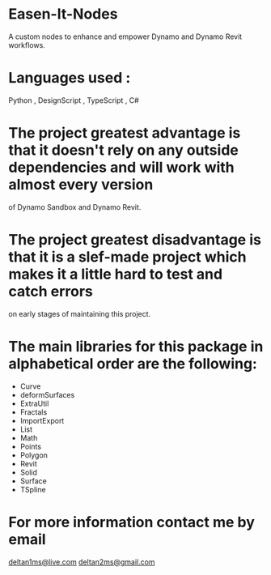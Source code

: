 # Easen-It-Nodes
A custom nodes to enhance and empower Dynamo and Dynamo Revit workflows. 

# Languages used :
Python , DesignScript , TypeScript , C#

# The project greatest advantage is that it doesn't rely on any outside dependencies and will work with almost every version 
of Dynamo Sandbox and Dynamo Revit.

# The project greatest disadvantage is that it is a slef-made project which makes it a little hard to test and catch errors 
on early stages of maintaining this project. 


# The main libraries for this package in alphabetical order are the following:

- Curve
- deformSurfaces
- ExtraUtil
- Fractals
- ImportExport
- List
- Math
- Points
- Polygon
- Revit
- Solid
- Surface
- TSpline

# For more information contact me by email

deltan1ms@live.com
deltan2ms@gmail.com


